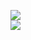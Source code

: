 [![](https://img.shields.io/badge/Made%20With-Github%20Spray-lightgrey.svg?style=for-the-badge&logo=github)](https://github.com/Annihil/github-spray#2229)  
[![](https://i.imgur.com/2DrTn0Z.gif)](https://github.com/Annihil/github-spray)